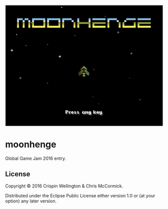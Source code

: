 ![Title screen](./screenshot.png)

# moonhenge

Global Game Jam 2016 entry.

## License

Copyright © 2016 Crispin Wellington & Chris McCormick.

Distributed under the Eclipse Public License either version 1.0 or (at your option) any later version.

